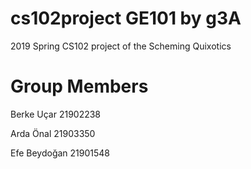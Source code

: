 # cs102project GE101 by g3A
 2019 Spring CS102 project of the Scheming Quixotics
 # Group Members
 Berke Uçar 21902238

 Arda Önal 21903350
 
 Efe Beydoğan 21901548
